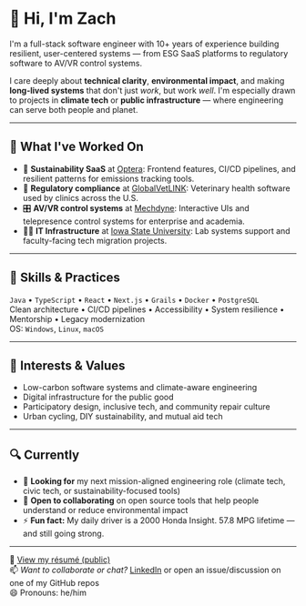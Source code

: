 # 👋 Hi, I'm Zach

I'm a full-stack software engineer with 10+ years of experience building resilient, user-centered systems — from ESG SaaS platforms to regulatory software to AV/VR control systems.

I care deeply about **technical clarity**, **environmental impact**, and making **long-lived systems** that don't just *work*, but work *well*. I'm especially drawn to projects in **climate tech** or **public infrastructure** — where engineering can serve both people and planet.

---

## 💼 What I've Worked On

- 🌱 **Sustainability SaaS** at [Optera](https://opteraclimate.com): Frontend features, CI/CD pipelines, and resilient patterns for emissions tracking tools.
- 🐾 **Regulatory compliance** at [GlobalVetLINK](https://www.globalvetlink.com): Veterinary health software used by clinics across the U.S.
- 🎛️ **AV/VR control systems** at [Mechdyne](https://www.mechdyne.com): Interactive UIs and telepresence control systems for enterprise and academia.
- 🧑‍🔧 **IT Infrastructure** at [Iowa State University](https://www.agron.iastate.edu/): Lab systems support and faculty-facing tech migration projects.

---

## 🔧 Skills & Practices

`Java` • `TypeScript` • `React` • `Next.js` • `Grails` • `Docker` • `PostgreSQL`  
Clean architecture • CI/CD pipelines • Accessibility • System resilience • Mentorship • Legacy modernization  
OS: `Windows`, `Linux`, `macOS`

---

## 🌱 Interests & Values

- Low-carbon software systems and climate-aware engineering
- Digital infrastructure for the public good
- Participatory design, inclusive tech, and community repair culture
- Urban cycling, DIY sustainability, and mutual aid tech

---

## 🔍 Currently

- 🔭 **Looking for** my next mission-aligned engineering role (climate tech, civic tech, or sustainability-focused tools)
- 👯 **Open to collaborating** on open source tools that help people understand or reduce environmental impact
- ⚡ **Fun fact:** My daily driver is a 2000 Honda Insight. 57.8 MPG lifetime — and still going strong.

---

📄 [View my résumé (public)](https://github.com/zcoffin86/resume/blob/main/README.md)  
📫 _Want to collaborate or chat?_ [LinkedIn](https://www.linkedin.com/in/zcoffin86) or open an issue/discussion on one of my GitHub repos  
😄 Pronouns: he/him  
